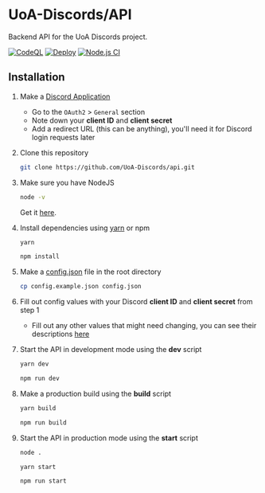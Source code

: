 # UoA-Discords/API

Backend API for the UoA Discords project.

[![CodeQL](https://github.com/UoA-Discords/api/actions/workflows/codeql-analysis.yml/badge.svg)](https://github.com/UoA-Discords/api/actions/workflows/codeql-analysis.yml)
[![Deploy](https://github.com/UoA-Discords/api/actions/workflows/deploy.yml/badge.svg)](https://github.com/UoA-Discords/api/actions/workflows/deploy.yml)
[![Node.js CI](https://github.com/UoA-Discords/api/actions/workflows/node.js.yml/badge.svg)](https://github.com/UoA-Discords/api/actions/workflows/node.js.yml)

## Installation

1. Make a [Discord Application](https://discord.com/developers/applications)

    - Go to the `OAuth2` > `General` section
    - Note down your **client ID** and **client secret**
    - Add a redirect URL (this can be anything), you'll need it for Discord login requests later

1. Clone this repository

    ```sh
    git clone https://github.com/UoA-Discords/api.git
    ```

1. Make sure you have NodeJS

    ```sh
    node -v
    ```

    Get it [here](https://nodejs.org/).

1. Install dependencies using [yarn](https://yarnpkg.com/) or npm

    ```sh
    yarn
    ```

    ```sh
    npm install
    ```

1. Make a [config.json](./config.json) file in the root directory

    ```sh
    cp config.example.json config.json
    ```

1. Fill out config values with your Discord **client ID** and **client secret** from step 1

    - Fill out any other values that might need changing, you can see their descriptions [here](./src/global/Config.ts)

1. Start the API in development mode using the **dev** script

    ```sh
    yarn dev
    ```

    ```sh
    npm run dev
    ```

1. Make a production build using the **build** script

    ```sh
    yarn build
    ```

    ```sh
    npm run build
    ```

1. Start the API in production mode using the **start** script

    ```sh
    node .
    ```

    ```sh
    yarn start
    ```

    ```sh
    npm run start
    ```
